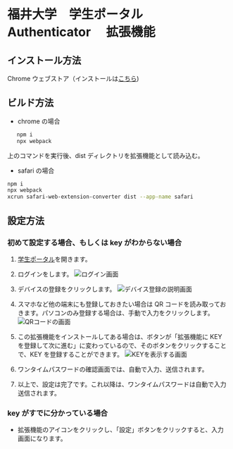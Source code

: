 # 福井大学　学生ポータル　 Authenticator 　拡張機能

## インストール方法

Chrome ウェブストア（インストールは[こちら](https://chromewebstore.google.com/detail/%E7%A6%8F%E4%BA%95%E5%A4%A7%E5%AD%A6%E5%AD%A6%E7%94%9F%E3%83%9D%E3%83%BC%E3%82%BF%E3%83%AB%E7%94%A8authenticator/agbeddljnfggabajkjfamdfcelkmlanc?authuser=0&hl=ja))

## ビルド方法

- chrome の場合

```bash
   npm i
   npx webpack
```

上のコマンドを実行後、dist ディレクトリを拡張機能として読み込む。

- safari の場合

```bash
npm i
npx webpack
xcrun safari-web-extension-converter dist --app-name safari
```

## 設定方法

### 初めて設定する場合、もしくは key がわからない場合

1. [学生ポータル](https://lss.sao.u-fukui.ac.jp/Portal/)を開きます。

2. ログインをします。
   ![ログイン画面](/src/instruction/login.png)

3. デバイスの登録をクリックします。
   ![デバイス登録の説明画面](/src/instruction/device.png)

4. スマホなど他の端末にも登録しておきたい場合は QR コードを読み取っておきます。パソコンのみ登録する場合は、手動で入力をクリックします。
   ![QRコードの画面](/src/instruction/qr-fix.png)

5. この拡張機能をインストールしてある場合は、ボタンが「拡張機能に KEY を登録して次に進む」に変わっているので、そのボタンをクリックすることで、KEY を登録することができます。
   ![KEYを表示する画面](/src/instruction/key.png)

6. ワンタイムパスワードの確認画面では、自動で入力、送信されます。

7. 以上で、設定は完了です。これ以降は、ワンタイムパスワードは自動で入力送信されます。

### key がすでに分かっている場合

- 拡張機能のアイコンをクリックし、「設定」ボタンをクリックすると、入力画面になります。

```

```
